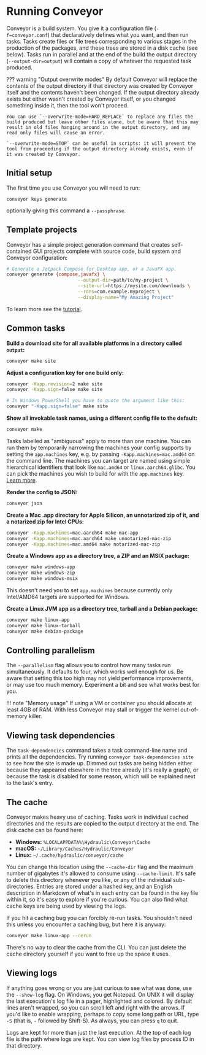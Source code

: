 # Running Conveyor

Conveyor is a build system. You give it a configuration file (`-f=conveyor.conf`) that declaratively defines what you want, and then run tasks. Tasks create files or file trees corresponding to various stages in the production of the packages, and these trees are stored in a disk cache (see below). Tasks run in parallel and at the end of the build the output directory (`--output-dir=output`) will contain a copy of whatever the requested task produced.

??? warning "Output overwrite modes"
    By default Conveyor will replace the contents of the output directory if that directory was created by Conveyor itself and the contents haven't been changed. If the output directory already exists but either wasn't created by Conveyor itself, or you changed something inside it, then the tool won't proceed.
    
    You can use `--overwrite-mode=HARD_REPLACE` to replace any files the build produced but leave other files alone, but be aware that this may result in old files hanging around in the output directory, and any read only files will cause an error.
    
    `--overwrite-mode=STOP` can be useful in scripts: it will prevent the tool from proceeding if the output directory already exists, even if it was created by Conveyor.

## Initial setup

The first time you use Conveyor you will need to run:

```
conveyor keys generate
```

optionally giving this command a `--passphrase`.

## Template projects

Conveyor has a simple project generation command that creates self-contained GUI projects complete with source code, build system and Conveyor configuration:

````sh
# Generate a Jetpack Compose for Desktop app, or a JavaFX app.
conveyor generate {compose,javafx} \
                          --output-dir=path/to/my-project \
                          --site-url=https://mysite.com/downloads \
                          --rdns=com.example.myproject \
                          --display-name="My Amazing Project"
````

To learn more see the [tutorial](tutorial/tutorial.md).

## Common tasks

**Build a download site for all available platforms in a directory called `output`:**

```bash
conveyor make site
```

**Adjust a configuration key for one build only:**

```bash
conveyor -Kapp.revision=2 make site
conveyor -Kapp.sign=false make site

# In Windows PowerShell you have to quote the argument like this:
conveyor "-Kapp.sign=false" make site
```

**Show all invokable task names, using a different config file to the default:**

```bash
conveyor make
```

Tasks labelled as "ambiguous" apply to more than one machine. You can run them by temporarily narrowing the machines your config supports by setting the `app.machines` key, e.g. by passing `-Kapp.machines=mac.amd64` on the command line.  The machines you can target are named using simple hierarchical identifiers that look like `mac.amd64` or `linux.aarch64.glibc`. You can pick the machines you wish to build for with the `app.machines` key. [Learn more](configs/index.md#machines).

**Render the config to JSON:**

```bash
conveyor json
```

**Create a Mac .app directory for Apple Silicon, an unnotarized zip of it, and a notarized zip for Intel CPUs:**

```bash
conveyor -Kapp.machines=mac.aarch64 make mac-app
conveyor -Kapp.machines=mac.aarch64 make unnotarized-mac-zip
conveyor -Kapp.machines=mac.amd64 make notarized-mac-zip
```

**Create a Windows app as a directory tree, a ZIP and an MSIX package:** 

```bash
conveyor make windows-app
conveyor make windows-zip
conveyor make windows-msix
```

This doesn't need you to set `app.machines` because currently only Intel/AMD64 targets are supported for Windows.

**Create a Linux JVM app as a directory tree, tarball and a Debian package:**

```bash
conveyor make linux-app
conveyor make linux-tarball
conveyor make debian-package
```

## Controlling parallelism

The `--parallelism` flag allows you to control how many tasks run simultaneously. It defaults to four, which works well enough for us. Be aware that setting this too high may not yield performance improvements, or may use too much memory. Experiment a bit and see what works best for you. 

!!! note "Memory usage"
    If using a VM or container you should allocate at least 4GB of RAM. With less Conveyor may stall or trigger the kernel out-of-memory killer.

## Viewing task dependencies

The `task-dependencies` command takes a task command-line name and prints all the dependencies. Try running `conveyor task-dependencies site` to see how the site is made up. Dimmed out tasks are being hidden either because they appeared elsewhere in the tree already (it's really a graph), or because the task is disabled for some reason, which will be explained next to the task's entry.

## The cache

Conveyor makes heavy use of caching. Tasks work in individual cached directories and the results are copied to the output directory at the end. The disk cache can be found here:

* **Windows:**  `%LOCALAPPDATA%\Hydraulic\Conveyor\Cache`
* **macOS:** `~/Library/Caches/Hydraulic/Conveyor`
* **Linux:** `~/.cache/hydraulic/conveyor/cache`

You can change this location using the `--cache-dir` flag and the maximum number of gigabytes it's allowed to consume using `--cache-limit`. It's safe to delete this directory whenever you like, or any of the individual sub-directories. Entries are stored under a hashed key, and an English description in Markdown of what's in each entry can be found in the `key` file within it, so it's easy to explore if you're curious. You can also find what cache keys are being used by viewing the logs.

If you hit a caching bug you can forcibly re-run tasks. You shouldn't need this unless you encounter a caching bug, but here it is anyway:

```bash
conveyor make linux-app --rerun
```

There's no way to clear the cache from the CLI. You can just delete the cache directory yourself if you want to free up the space it uses.

## Viewing logs

If anything goes wrong or you are just curious to see what was done, use the `--show-log` flag. On Windows, you get Notepad. On UNIX it will display the last execution's log file in a pager, highlighted and colored. By default lines aren't wrapped, so you can scroll left and right with the arrows. If you'd like to enable wrapping, perhaps to copy some long path or URL, type `-S` (that is, `-` followed by Shift-S). As always, you can press `q` to quit.

Logs are kept for more than just the last execution. At the top of each log file is the path where logs are kept. You can view log files by process ID in that directory.
